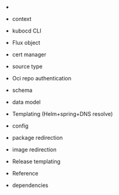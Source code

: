 
- 

- context

- kubocd CLI
- Flux object
- cert manager
- source type
- Oci repo authentication
- schema
- data model
- Templating (Helm+spring+DNS resolve)
- config
- package redirection
- image redirection
- Release templating
- Reference
- dependencies
